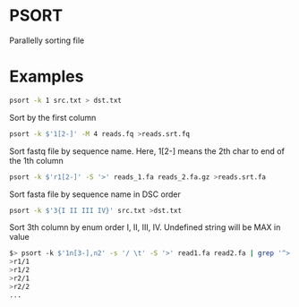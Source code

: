 # PSORT

Parallelly sorting file

# Examples

```sh
psort -k 1 src.txt > dst.txt
```
Sort by the first column

```sh
psort -k $'1[2-]' -M 4 reads.fq >reads.srt.fq
```
Sort fastq file by sequence name. Here, 1[2-] means the 2th char to end of the 1th column

```sh
psort -k $'r1[2-]' -S '>' reads_1.fa reads_2.fa.gz >reads.srt.fa
```
Sort fasta file by sequence name in DSC order

```sh
psort -k $'3{I II III IV}' src.txt >dst.txt
```
Sort 3th column by enum order I, II, III, IV. Undefined string will be MAX in value

```sh
$> psort -k $'1n[3-],n2' -s '/ \t' -S '>' read1.fa read2.fa | grep '^>'
>r1/1
>r1/2
>r2/1
>r2/2
...
```


